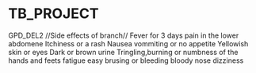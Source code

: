 # TB_PROJECT
GPD_DEL2
//Side effects of branch//
Fever for 3 days
pain in the lower abdomene
Itchiness or a rash
Nausea vommiting or no appetite
Yellowish skin or eyes
Dark or brown urine
Tringling,burning or numbness of the hands and feets
fatigue
easy brusing or bleeding
bloody nose
dizziness
